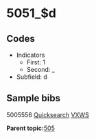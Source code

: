 # 5051\_$d

## Codes

-   Indicators
    -   First: 1
    -   Second: \_
-   Subfield: d

## Sample bibs

5005556 [Quicksearch](https://search.library.yale.edu/catalog/5005556) [VXWS](http://prodorbis.library.yale.edu:7014/vxws/GetHoldingsService?bibId=5005556)

**Parent topic:**[505](../../tags/505/505.md)

